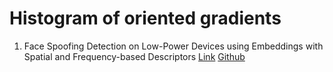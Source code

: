 # Histogram of oriented gradients

1. Face Spoofing Detection on Low-Power Devices
using Embeddings with Spatial and
Frequency-based Descriptors  [Link](https://drive.google.com/file/d/1OnHRqrpZBvQ5o7L_VZAXZ78aozU_SgSW/view?usp=sharing) [Github](https://github.com/rafaelvareto/Spoofing-CIARP19)
